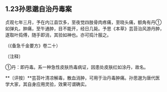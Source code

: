 ## 1.23孙思邈自治丹毒案

贞观七年三月，予在内江县饮多，至夜觉四肢骨肉疼痛，至晓头痛，额角有丹①如弹丸，肿痛，至午通肿，目不能开，经日几毙。予思《本草》芸苔治风游丹肿，遂取叶捣傅，随手即消，其验如神也。亦可捣汁服之。

（《备急千金要方》卷二十）

〔注释〕

①丹：即丹毒。系一种急性皮肤热毒病证，因患处皮肤红如涂丹，故名。

**〔评按〕**芸苔叶清凉解毒，散血消肿，可用于治丹毒肿痛。孙思邈为唐代医学大家，其自身应用灵验，效果可谓确实。

